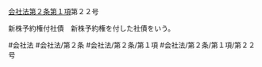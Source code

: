 [会社法第２条第１項](会社法＿＿＿＿第２条第１項)第２２号

新株予約権付社債　新株予約権を付した社債をいう。


#会社法
#会社法/第２条
#会社法/第２条/第１項
#会社法/第２条/第１項/第２２号
